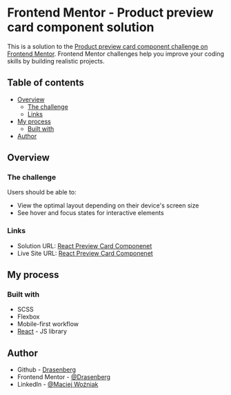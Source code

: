 # Frontend Mentor - Product preview card component solution

This is a solution to the [Product preview card component challenge on Frontend Mentor](https://www.frontendmentor.io/challenges/product-preview-card-component-GO7UmttRfa). Frontend Mentor challenges help you improve your coding skills by building realistic projects. 

## Table of contents

- [Overview](#overview)
  - [The challenge](#the-challenge)
  - [Links](#links)
- [My process](#my-process)
  - [Built with](#built-with)
- [Author](#author)

## Overview

### The challenge

Users should be able to:

- View the optimal layout depending on their device's screen size
- See hover and focus states for interactive elements

### Links

- Solution URL: [React Preview Card Componenet](https://github.com/Drasenberg/react-prev-card-component)
- Live Site URL: [React Preview Card Componenet](https://drasenberg.github.io/react-prev-card-component/)

## My process

### Built with

- SCSS
- Flexbox
- Mobile-first workflow
- [React](https://reactjs.org/) - JS library

## Author

- Github - [Drasenberg](https://github.com/Drasenberg)
- Frontend Mentor - [@Drasenberg](https://www.frontendmentor.io/profile/Drasenberg)
- LinkedIn - [@Maciej Woźniak](https://www.linkedin.com/in/maciej-wo%C5%BAniak-1b6559192/)

